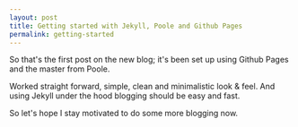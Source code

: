 ```yaml
---
layout: post
title: Getting started with Jekyll, Poole and Github Pages
permalink: getting-started
---
```


So that's the first post on the new blog; it's been set up using Github Pages and the master from Poole.

Worked straight forward, simple, clean and minimalistic look & feel. And using Jekyll under the hood blogging should be easy and fast.

So let's hope I stay motivated to do some more blogging now.